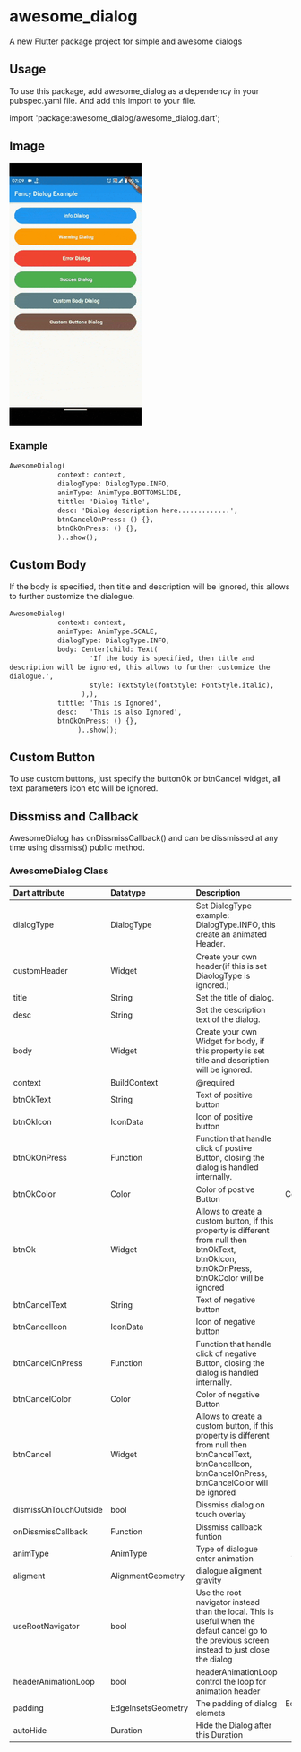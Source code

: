 # awesome_dialog

A new Flutter package project for simple and awesome dialogs

## Usage

To use this package, add awesome_dialog as a dependency in your pubspec.yaml file.
And add this import to your file.

import 'package:awesome_dialog/awesome_dialog.dart';

## Image
![alt text](doc/gif.gif)

### Example

```
AwesomeDialog(
            context: context,
            dialogType: DialogType.INFO,
            animType: AnimType.BOTTOMSLIDE,
            tittle: 'Dialog Title',
            desc: 'Dialog description here.............',
            btnCancelOnPress: () {},
            btnOkOnPress: () {},
            )..show();
```
## Custom Body

If the body is specified, then title and description will be ignored, this allows to further customize the dialogue.

```
AwesomeDialog(
            context: context,
            animType: AnimType.SCALE,
            dialogType: DialogType.INFO,
            body: Center(child: Text(
                    'If the body is specified, then title and description will be ignored, this allows to further customize the dialogue.',
                    style: TextStyle(fontStyle: FontStyle.italic),
                  ),),
            tittle: 'This is Ignored',
            desc:   'This is also Ignored',
            btnOkOnPress: () {},
                 )..show();
```

## Custom Button

To use custom buttons, just specify the buttonOk or btnCancel widget, all text parameters icon etc will be ignored.

## Dissmiss and Callback

AwesomeDialog has onDissmissCallback() and can be dissmissed at any time using dissmiss() public method.

### AwesomeDialog Class

| Dart attribute        | Datatype           | Description                                                                                                                                                   |            Default Value            |
|:----------------------|:-------------------|:--------------------------------------------------------------------------------------------------------------------------------------------------------------|:-----------------------------------:|
| dialogType            | DialogType         | Set DialogType example: DialogType.INFO, this create an animated Header.                                                                                      |                Null                 |
| customHeader          | Widget             | Create your own header(if this is set DiaologType is ignored.)                                                                                                |                Null                 |
| title                 | String             | Set the title of dialog.                                                                                                                                      |                Null                 |
| desc                  | String             | Set the description text of the dialog.                                                                                                                       |                Null                 |
| body                  | Widget             | Create your own Widget for body, if this property is set title and description will be ignored.                                                                |                Null                 |
| context               | BuildContext       | @required                                                                                                                                                     |                Null                 |
| btnOkText             | String             | Text of positive button                                                                                                                                       |                'Ok'                 |
| btnOkIcon             | IconData           | Icon of positive button                                                                                                                                       |                Null                 |
| btnOkOnPress          | Function           | Function that handle click of postive Button, closing the dialog is handled internally.                                                                       |                Null                 |
| btnOkColor            | Color              | Color of postive Button                                                                                                                                       |          Color(0xFF00CA71)          |
| btnOk                 | Widget             | Allows to create a custom button, if this property is different from null then btnOkText, btnOkIcon, btnOkOnPress, btnOkColor will be ignored                 |                null                 |
| btnCancelText         | String             | Text of negative button                                                                                                                                       |              'Cancel'               |
| btnCancelIcon         | IconData           | Icon of negative button                                                                                                                                       |                Null                 |
| btnCancelOnPress      | Function           | Function that handle click of negative Button, closing the dialog is handled internally.                                                                      |                Null                 |
| btnCancelColor        | Color              | Color of negative Button                                                                                                                                      |             Colors.red              |
| btnCancel             | Widget             | Allows to create a custom button, if this property is different from null then btnCancelText, btnCancelIcon, btnCancelOnPress, btnCancelColor will be ignored |                null                 |
| dismissOnTouchOutside | bool               | Dissmiss dialog on touch overlay                                                                                                                              |                true                 |
| onDissmissCallback    | Function           | Dissmiss callback funtion                                                                                                                                     |                Null                 |
| animType              | AnimType           | Type of dialogue enter animation                                                                                                                              |           AnimType.SCALE            |
| aligment              | AlignmentGeometry  | dialogue aligment gravity                                                                                                                                     |          Alignment.center           |
| useRootNavigator      | bool               | Use the root navigator instead than the local. This is useful when the defaut cancel go to the previous screen instead to just close the dialog               |                false                |
| headerAnimationLoop   | bool               | headerAnimationLoop control the loop for animation header                                                                                                     |                true                 |
| padding               | EdgeInsetsGeometry | The padding of dialog elemets                                                                                                                                 | EdgeInsets.only(left: 5, right: 5), |
| autoHide               | Duration | Hide the Dialog after this Duration                                                                                                                                 | null |






